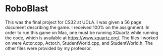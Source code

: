 # RoboBlast

This was the final project for CS32 at UCLA. I was given a 56 page document describing the game. I received 100% on the assignment. In order to run this game on Mac, one must be running XQuartz while running the code, which is available at https://www.xquartz.org/. The files I worked on were Actor.cpp, Actor.h, StudentWorld.cpp, and StudentWorld.h. The other files were provided by my professor.